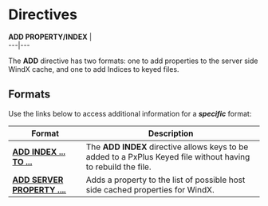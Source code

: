 # Directives 

**ADD PROPERTY/INDEX** |   
---|---  
  
The **ADD** directive has two formats: one to add properties to the server side WindX cache, and one to add Indices to keyed files.

##  Formats

Use the links below to access additional information for a **_specific_** format:

**Format** |  **Description**  
---|---  
[**ADD INDEX ... TO ...**](add_index.md) |  The **ADD INDEX** directive allows keys to be added to a PxPlus Keyed file without having to rebuild the file.  
**[ADD SERVER PROPERTY ..._._](add_prop.md)** |  Adds a property to the list of possible host side cached properties for WindX.
